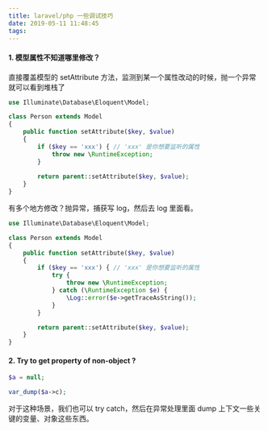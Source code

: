 ```yaml
---
title: laravel/php 一些调试技巧
date: 2019-05-11 11:48:45
tags:
---
```


#### 1. 模型属性不知道哪里修改？

直接覆盖模型的 setAttribute 方法，监测到某一个属性改动的时候，抛一个异常就可以看到堆栈了

```php
use Illuminate\Database\Eloquent\Model;

class Person extends Model
{
    public function setAttribute($key, $value)
    {
        if ($key == 'xxx') { // 'xxx' 是你想要监听的属性
            throw new \RuntimeException;
        }
        
        return parent::setAttribute($key, $value);
    }
}
```

有多个地方修改？抛异常，捕获写 log，然后去 log 里面看。

```php
use Illuminate\Database\Eloquent\Model;

class Person extends Model
{
    public function setAttribute($key, $value)
    {
        if ($key == 'xxx') { // 'xxx' 是你想要监听的属性
            try {
                throw new \RuntimeException;
            } catch (\RuntimeException $e) {
                \Log::error($e->getTraceAsString());
            }
        }

        return parent::setAttribute($key, $value);
    }
}
```

#### 2. Try to get property of non-object ?

```php
$a = null;

var_dump($a->c);
```

 对于这种场景，我们也可以 try catch，然后在异常处理里面 dump 上下文一些关键的变量、对象这些东西。
 
